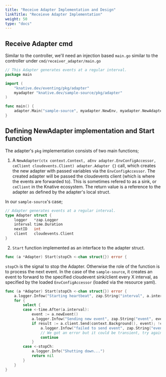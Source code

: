 ```yaml
---
title: "Receive Adapter Implementation and Design"
linkTitle: "Receieve Adapter Implementation"
weight: 50
type: "docs"
---
```


## Receive Adapter cmd
Similar to the controller, we'll need an injection based `main.go` similar to the controller under `cmd/receiver_adapter/main.go`
```go
// This Adapter generates events at a regular interval.
package main

import (
	"knative.dev/eventing/pkg/adapter"
	myadapter "knative.dev/sample-source/pkg/adapter"
)

func main() {
	adapter.Main("sample-source", myadapter.NewEnv, myadapter.NewAdapter)
}

```

## Defining NewAdapter implementation and Start function
The adapter's `pkg` implementation consists of two main functions;

1. A `NewAdapter(ctx context.Context, aEnv adapter.EnvConfigAccessor, ceClient cloudevents.Client) adapter.Adapter {}` call, which creates the 
new adapter with passed variables via the `EnvConfigAccessor`. The created adapter will be passed the cloudevents client (which is where the events are forwarded to). This is sometimes refered
to as a sink, or `ceClient` in the Knative ecosystem.  The return value is a reference to the adapter as defined by the adapter's local struct.

In our `sample-source`'s case;
```go
// Adapter generates events at a regular interval.
type Adapter struct {
	logger   *zap.Logger
	interval time.Duration
	nextID   int
	client   cloudevents.Client
}
```

2. `Start` function implemented as an interface to the adapter struct.
```go
func (a *Adapter) Start(stopCh <-chan struct{}) error {
```
`stopCh` is the signal to stop the Adapter.  Otherwise the role of the function is to process the next
event.  In the case of the `sample-source`, it creates an event to forward to the specified cloudevent sink/client
every X interval, as specified by the loaded `EnvConfigAccessor` (loaded via the resource yaml).
```go
func (a *Adapter) Start(stopCh <-chan struct{}) error {
    a.logger.Infow("Starting heartbeat", zap.String("interval", a.interval.String()))
	for {
		select {
		case <-time.After(a.interval):
			event := a.newEvent()
			a.logger.Infow("Sending new event", zap.String("event", event.String()))
			if result := a.client.Send(context.Background(), event); !cloudevents.IsACK(result) {
                a.logger.Infow("failed to send event", zap.String("event", event.String()), zap.Error(result))
                // We got an error but it could be transient, try again next interval.
                continue
            }
		case <-stopCh:
			a.logger.Info("Shutting down...")
			return nil
		}
	}
}
```
